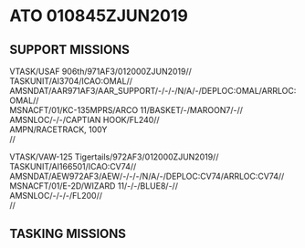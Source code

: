 # ATO 010845ZJUN2019

## SUPPORT MISSIONS

  VTASK/USAF 906th/971AF3/012000ZJUN2019//  
  TASKUNIT/AI3704/ICAO:OMAL//  
  AMSNDAT/AAR971AF3/AAR_SUPPORT/-/-/-/N/A/-/DEPLOC:OMAL/ARRLOC:OMAL//  
  MSNACFT/01/KC-135MPRS/ARCO 11/BASKET/-/MAROON7/-//  
  AMSNLOC/-/-/CAPTIAN HOOK/FL240//  
  AMPN/RACETRACK, 100Y  
  //  
  
VTASK/VAW-125 Tigertails/972AF3/012000ZJUN2019//  
TASKUNIT/AI166501/ICAO:CV74//  
AMSNDAT/AEW972AF3/AEW/-/-/-/N/A/-/DEPLOC:CV74/ARRLOC:CV74//  
MSNACFT/01/E-2D/WIZARD 11/-/-/BLUE8/-//  
AMSNLOC/-/-/-/FL200//  
//  

## TASKING MISSIONS  